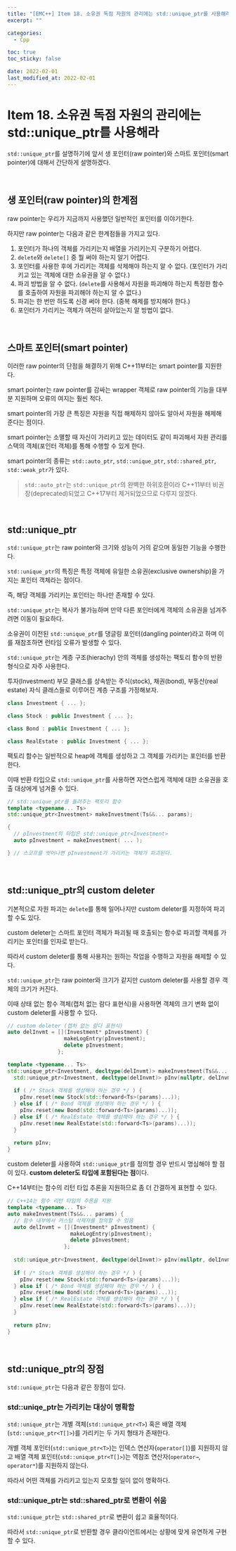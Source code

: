 ```yaml
---
title: "[EMC++] Item 18. 소유권 독점 자원의 관리에는 std::unique_ptr를 사용해라"
excerpt: ""

categories:
  - Cpp

toc: true
toc_sticky: false

date: 2022-02-01
last_modified_at: 2022-02-01
---
```


# Item 18. 소유권 독점 자원의 관리에는 std::unique_ptr를 사용해라

`std::unique_ptr`를 설명하기에 앞서 생 포인터(raw pointer)와 스마트 포인터(smart pointer)에 대해서 간단하게 설명하겠다.

<br>

## 생 포인터(raw pointer)의 한계점

raw pointer는 우리가 지금까지 사용했던 일반적인 포인터를 이야기한다.

하지만 raw pointer는 다음과 같은 한계점들을 가지고 있다.

1. 포인터가 하나의 객체를 가리키는지 배열을 가리키는지 구분하기 어렵다.
2. `delete`와 `delete[]` 중 뭘 써야 하는지 알기 어렵다.
3. 포인터를 사용한 후에 가리키는 객체를 삭제해야 하는지 알 수 없다. (포인터가 가리키고 있는 객체에 대한 소유권을 알 수 없다.)
4. 파괴 방법을 알 수 없다. (`delete`를 사용해서 자원을 파괴해야 하는지 특정한 함수를 호출하여 자원을 파괴해야 하는지 알 수 없다.)
5. 파괴는 한 번만 하도록 신경 써야 한다. (중복 해제를 방지해야 한다.)
6. 포인터가 가리키는 객체가 여전히 살아있는지 알 방법이 없다.

<br>

## 스마트 포인터(smart pointer)

이러한 raw pointer의 단점을 해결하기 위해 C++11부터는 smart pointer를 지원한다.

smart pointer는 raw pointer를 감싸는 wrapper 객체로 raw pointer의 기능을 대부분 지원하며 오류의 여지는 훨씬 적다.

smart pointer의 가장 큰 특징은 자원을 직접 해제하지 않아도 알아서 자원을 해제해 준다는 점이다. 

smart pointer는 소멸할 때 자신이 가리키고 있는 데이터도 같이 파괴해서 자원 관리를 스택의 객체(포인터 객체)를 통해 수행할 수 있게 한다.

smart pointer의 종류는 `std::auto_ptr`, `std::unique_ptr`, `std::shared_ptr`, `std::weak_ptr`가 있다.

> `std::auto_ptr`는 `std::unique_ptr`의 완벽한 하위호환이라 C++11부터 비권장(deprecated)되었고 C++17부터 제거되었으므로 다루지 않겠다.

<br>

## std::unique_ptr

`std::unique_ptr`는 raw pointer와 크기와 성능이 거의 같으며 동일한 기능을 수행한다.

`std::unique_ptr`의 특징은 특정 객체에 유일한 소유권(exclusive ownership)을 가지는 포인터 객체라는 점이다.

즉, 해당 객체를 가리키는 포인터는 하나만 존재할 수 있다.

`std::unique_ptr`는 복사가 불가능하며 만약 다른 포인터에게 객체의 소유권을 넘겨주려면 이동이 필요하다.

소유권이 이전된 `std::unique_ptr`를 댕글링 포인터(dangling pointer)라고 하며 이를 재참조하면 런타임 오류가 발생할 수 있다.

`std::unique_ptr`는 계층 구조(hierachy) 안의 객체를 생성하는 팩토리 함수의 반환 형식으로 자주 사용한다.

투자(Investment) 부모 클래스를 상속받는 주식(stock), 채권(bond), 부동산(real estate) 자식 클래스들로 이루어진 계층 구조를 가정해보자.

```cpp
class Investment { ... };

class Stock : public Investment { ... };

class Bond : public Investment { ... };

class RealEstate : public Investment { ... };
```

팩토리 함수는 일반적으로 heap에 객체를 생성하고 그 객체를 가리키는 포인터를 반환한다.

이때 반환 타입으로 `std::unique_ptr`를 사용하면 자연스럽게 객체에 대한 소유권을 호출 대상에게 넘겨줄 수 있다.

```cpp
// std::unique_ptr를 돌려주는 팩토리 함수
template <typename... Ts>
std::unique_ptr<Investment> makeInvestment(Ts&&... params); 

{
  // pInvestment의 타입은 std::unique_ptr<Investment>
  auto pInvestment = makeInvestment( ... );

} // 스코프를 벗어나면 pInvestment가 가리키는 객체가 파괴된다.
```

<br>

## std::unique_ptr의 custom deleter

기본적으로 자원 파괴는 `delete`를 통해 일어나지만 custom deleter를 지정하여 파괴할 수도 있다.

custom deleter는 스마트 포인터 객체가 파괴될 때 호출되는 함수로 파괴할 객체를 가리키는 포인터를 인자로 받는다.

따라서 custom deleter를 통해 사용자는 원하는 작업을 수행하고 자원을 해제할 수 있다.

`std::unique_ptr`는 raw pointer와 크기가 같지만 custom deleter를 사용할 경우 객체의 크기가 커진다.

이때 상태 없는 함수 객체(캡처 없는 람다 표현식)을 사용하면 객체의 크기 변화 없이 custom deleter를 사용할 수 있다.

```cpp
// custom deleter (켑처 없는 람다 표현식)
auto delInvmt = [](Investment* pInvestment) {
                  makeLogEntry(pInvestment);
                  delete pInvestment;
                };

template <typename... Ts>
std::unique_ptr<Investment, decltype(delInvmt)> makeInvestment(Ts&&... params) {
  std::unique_ptr<Investment, decltype(delInvmt)> pInv(nullptr, delInvmt);
  
  if ( /* Stock 객체를 생성해야 하는 경우 */ ) {
    pInv.reset(new Stock(std::forward<Ts>(params)...));
  } else if ( /* Bond 객체를 생성해야 하는 경우 */ ) {
    pInv.reset(new Bond(std::forward<Ts>(params)...));
  } else if ( /* RealEstate 객체를 생성해야 하는 경우 */ ) {
    pInv.reset(new RealEstate(std::forward<Ts>(params)...));
  }
    
  return pInv;
}
```

custom deleter를 사용하여 `std::unique_ptr`를 정의할 경우 반드시 명심해야 할 점이 있다. **custom deleter도 타입에 포함된다는 점**이다.

C++14부터는 함수의 리턴 타입 추론을 지원하므로 좀 더 간결하게 표현할 수 있다.

```cpp
// C++14는 함수 리턴 타입의 추론을 지원
template <typename... Ts>
auto makeInvestment(Ts&&... params) {
  // 함수 내부에서 커스텀 삭제자를 정의할 수 있음
  auto delInvmt = [](Investment* pInvestment) {
                    makeLogEntry(pInvestment);
                    delete pInvestment;
                  };
    
  std::unique_ptr<Investment, decltype(delInvmt)> pInv(nullptr, delInvmt);
    
  if ( /* Stock 객체를 생성해야 하는 경우 */ ) {
    pInv.reset(new Stock(std::forward<Ts>(params)...));
  } else if ( /* Bond 객체를 생성해야 하는 경우 */ ) {
    pInv.reset(new Bond(std::forward<Ts>(params)...));
  } else if ( /* RealEstate 객체를 생성해야 하는 경우 */ ) {
    pInv.reset(new RealEstate(std::forward<Ts>(params)...));
  }
    
  return pInv;
}
```

<br>

## std::unique_ptr의 장점

`std::unique_ptr`는 다음과 같은 장점이 있다.

### std::uniqe_ptr는 가리키는 대상이 명확함

`std::unique_ptr`는 개별 객체(`std::unique_ptr<T>`) 혹은 배열 객체(`std::unique_ptr<T[]>`)를 가리키는 두 가지 형태가 존재한다.

개별 객체 포인터(`std::unique_ptr<T>`)는 인덱스 연산자(`operator[]`)를 지원하지 않고 배열 객체 포인터(`std::unique_ptr<T[]>`)는 역참조 연산자(`operator→`, `operator*`)를 지원하지 않는다.

따라서 어떤 객체를 가리키고 있는지 모호할 일이 없이 명확하다.

### std::unique_ptr는 std::shared_ptr로 변환이 쉬움

`std::unique_ptr`는 `std::shared_ptr`로 변환이 쉽고 효율적이다.

따라서 `std::unique_ptr`로 반환할 경우 클라이언트에서는 상황에 맞게 유연하게 구현할 수 있다.

<br>